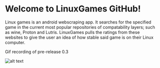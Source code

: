 # Welcome to LinuxGames GitHub!

Linux games is an android webscraping app. It searches for the specified game in the current most popular repositories of compatability layers; such as wine, Proton and Lutris. LinuxGames pulls the ratings from these websites to give the user an idea of how stable said game is on their Linux computer.

Gif recording of pre-release 0.3

![alt text](https://github.com/jurdunnn/LinuxGames/blob/master/WhatsApp-Video-2021-02-17-at-135.gif)


